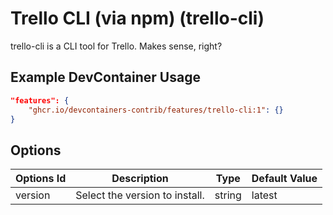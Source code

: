 
# Trello CLI (via npm) (trello-cli)

trello-cli is a CLI tool for Trello. Makes sense, right?

## Example DevContainer Usage

```json
"features": {
    "ghcr.io/devcontainers-contrib/features/trello-cli:1": {}
}
```

## Options

| Options Id | Description | Type | Default Value |
|-----|-----|-----|-----|
| version | Select the version to install. | string | latest |


